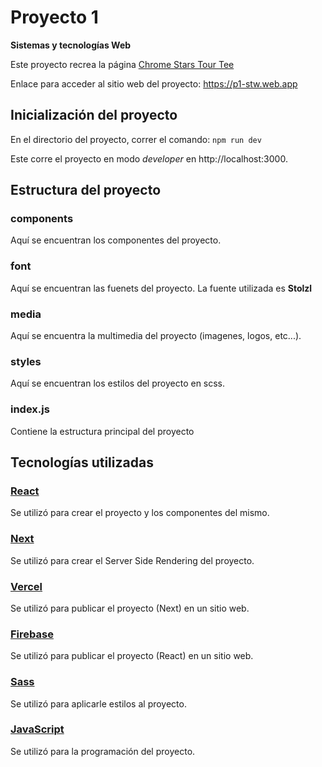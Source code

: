 # Proyecto 1 
**Sistemas y tecnologías Web**

Este proyecto recrea la página [Chrome Stars Tour Tee](https://usshop.marinaofficial.co.uk/products/chrome-stars-tour-tee?variant=40288876920915)

Enlace para acceder al sitio web del proyecto: https://p1-stw.web.app


## Inicialización del proyecto

En el directorio del proyecto, correr el comando:
`npm run dev`

Este corre el proyecto en modo *developer* en http://localhost:3000.


## Estructura del proyecto

### components
Aquí se encuentran los componentes del proyecto.

### font
Aquí se encuentran las fuenets del proyecto. La fuente utilizada es **Stolzl**

### media
Aquí se encuentra la multimedia del proyecto (imagenes, logos, etc...).

### styles
Aquí se encuentran los estilos del proyecto en scss.

### index.js
Contiene la estructura principal del proyecto


## Tecnologías utilizadas

### [React](https://es.react.dev)
Se utilizó para crear el proyecto y los componentes del mismo.

### [Next](https://nextjs.org)
Se utilizó para crear el Server Side Rendering del proyecto.

### [Vercel](https://vercel.com)
Se utilizó para publicar el proyecto (Next) en un sitio web.

### [Firebase](https://firebase.google.com/?hl=es)
Se utilizó para publicar el proyecto (React) en un sitio web.

### [Sass](https://sass-lang.com)
Se utilizó para aplicarle estilos al proyecto.

### [JavaScript](https://www.javascript.com)
Se utilizó para la programación del proyecto.
